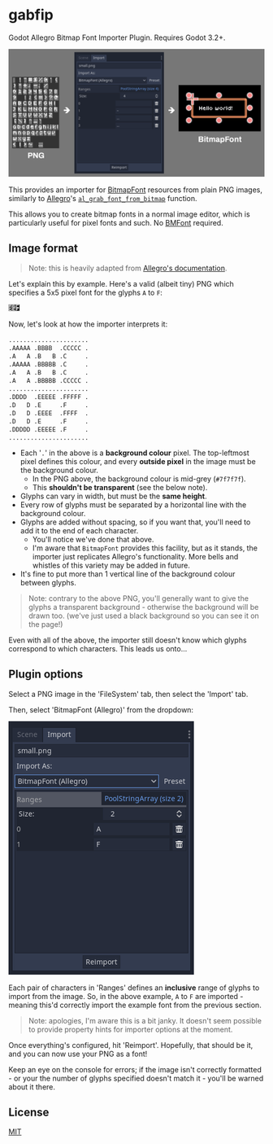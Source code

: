# gabfip

Godot Allegro Bitmap Font Importer Plugin. Requires Godot 3.2+.

![Diagram](./.images/diagram.png)

This provides an importer for [BitmapFont](https://docs.godotengine.org/en/3.2/classes/class_bitmapfont.html) resources from plain PNG images, similarly to [Allegro](https://liballeg.org/)'s [`al_grab_font_from_bitmap`](https://liballeg.org/a5docs/trunk/font.html#al_grab_font_from_bitmap) function.

This allows you to create bitmap fonts in a normal image editor, which is particularly useful for pixel fonts and such. No [BMFont](https://www.angelcode.com/products/bmfont/) required.

## Image format

> Note: this is heavily adapted from [Allegro's documentation](https://liballeg.org/a5docs/trunk/font.html#al_grab_font_from_bitmap).

Let's explain this by example. Here's a valid (albeit tiny) PNG which specifies a 5x5 pixel font for the glyphs `A` to `F`:

![Example](./.images/example.png)

Now, let's look at how the importer interprets it:

```
......................
.AAAAA .BBBB  .CCCCC .
.A   A .B   B .C     .
.AAAAA .BBBBB .C     .
.A   A .B   B .C     .
.A   A .BBBBB .CCCCC .
......................
.DDDD  .EEEEE .FFFFF .
.D   D .E     .F     .
.D   D .EEEE  .FFFF  .
.D   D .E     .F     .
.DDDDD .EEEEE .F     .
......................
```

* Each '`.`' in the above is a **background colour** pixel. The top-leftmost pixel defines this colour, and every **outside pixel** in the image must be the background colour.
  * In the PNG above, the background colour is mid-grey (`#7f7f7f`).
  * This **shouldn't be transparent** (see the below note).
* Glyphs can vary in width, but must be the **same height**.
* Every row of glyphs must be separated by a horizontal line with the background colour.
* Glyphs are added without spacing, so if you want that, you'll need to add it to the end of each character.
  * You'll notice we've done that above.
  * I'm aware that `BitmapFont` provides this facility, but as it stands, the importer just replicates Allegro's functionality. More bells and whistles of this variety may be added in future.
* It's fine to put more than 1 vertical line of the background colour between glyphs.

> Note: contrary to the above PNG, you'll generally want to give the glyphs a transparent background - otherwise the background will be drawn too. (we've just used a black background so you can see it on the page!)

Even with all of the above, the importer still doesn't know which glyphs correspond to which characters. This leads us onto...

## Plugin options

Select a PNG image in the 'FileSystem' tab, then select the 'Import' tab.

Then, select 'BitmapFont (Allegro)' from the dropdown:

![UI](./.images/ui.png)

Each pair of characters in 'Ranges' defines an **inclusive** range of glyphs to import from the image. So, in the above example, `A` to `F` are imported - meaning this'd correctly import the example font from the previous section.

> Note: apologies, I'm aware this is a bit janky. It doesn't seem possible to provide property hints for importer options at the moment.

Once everything's configured, hit 'Reimport'. Hopefully, that should be it, and you can now use your PNG as a font!

Keep an eye on the console for errors; if the image isn't correctly formatted - or your the number of glyphs specified doesn't match it - you'll be warned about it there.

## License

[MIT](./LICENSE)
